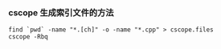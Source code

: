 ### cscope 生成索引文件的方法

```
find `pwd` -name "*.[ch]" -o -name "*.cpp" > cscope.files  
cscope -Rbq
```
